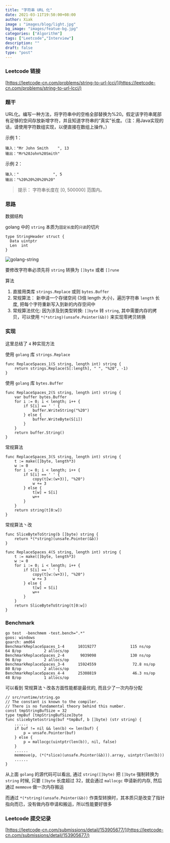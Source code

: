 ```yaml
---
title: "字符串 URL 化"
date: 2021-03-11T19:50:00+08:00
author: Xiak
image : "images/blog/light.jpg"
bg_image: "images/featue-bg.jpg"
categories: ["Algorithm"]
tags: ["Leetcode","Interview"]
description: ""
draft: false
type: "post"
---
```


### Leetcode 链接

[https://leetcode-cn.com/problems/string-to-url-lcci/](https://leetcode-cn.com/problems/string-to-url-lcci/)

### 题干
URL化。编写一种方法，将字符串中的空格全部替换为%20。假定该字符串尾部有足够的空间存放新增字符，并且知道字符串的“真实”长度。（注：用Java实现的话，请使用字符数组实现，以便直接在数组上操作。）

示例 1：
```
输入："Mr John Smith    ", 13
输出："Mr%20John%20Smith"
```

示例 2：
```
输入："               ", 5
输出："%20%20%20%20%20"
```

> 提示：
  字符串长度在 [0, 500000] 范围内。

### 思路

数据结构

golang 中的 `string` 本质为`固定长度`的`只读`的切片

```golang
type StringHeader struct {
  Data uintptr
  Len  int
}
```

![golang-string](/images/algorithm/golang-string.png)

要修改字符串必须先将 `string` 转换为 `[]byte` 或者 `[]rune`

算法

1. 直接用类库 `strings.Replace` 或则 `bytes.Buffer`
2. 常规算法： 新申请一个存储空间 (3倍 length 大小)，遍历字符串 `length` 长度, 把每个字符重新写入到新的内存空间中
3. 常规算法优化: 因为涉及到类型转换: `[]byte` 转 `string`, 其中需要内存的拷贝，可以使用 `*(*string)(unsafe.Pointer(&b))` 来实现零拷贝转换

### 实现

这里总结了 `4` 种实现方法

使用 `golang` 库 `strings.Replace`
```
func ReplaceSpaces_1(S string, length int) string {
	return strings.Replace(S[:length], " ", "%20", -1)
}
```

使用 `golang` 库 `bytes.Buffer`
```
func ReplaceSpaces_2(S string, length int) string {
	var buffer bytes.Buffer
	for i := 0; i < length; i++ {
		if S[i] == ' ' {
			buffer.WriteString("%20")
		} else {
			buffer.WriteByte(S[i])
		}
	}
	return buffer.String()
}
```
常规算法
```golang
func ReplaceSpaces_3(S string, length int) string {
	t := make([]byte, length*3)
	w := 0
	for i := 0; i < length; i++ {
		if S[i] == ' ' {
			copy(t[w:(w+3)], "%20")
			w += 3
		} else {
			t[w] = S[i]
			w++
		}
	}
	return string(t[0:w])
}
```
常规算法丶改
```golang
func SliceByteToString(b []byte) string {
	return *(*string)(unsafe.Pointer(&b))
}

func ReplaceSpaces_4(S string, length int) string {
	t := make([]byte, length*3)
	w := 0
	for i := 0; i < length; i++ {
		if S[i] == ' ' {
			copy(t[w:(w+3)], "%20")
			w += 3
		} else {
			t[w] = S[i]
			w++
		}
	}
	return SliceByteToString(t[0:w])
}
```

### Benchmark 
```
go test  -benchmem -test.bench=".*"
goos: windows
goarch: amd64
BenchmarkReplaceSpaces_1-4      10319277               115 ns/op              64 B/op          2 allocs/op
BenchmarkReplaceSpaces_2-4       9039098               130 ns/op              96 B/op          2 allocs/op
BenchmarkReplaceSpaces_3-4      15924559                72.8 ns/op            80 B/op          2 allocs/op
BenchmarkReplaceSpaces_4-4      25308819                46.3 ns/op            48 B/op          1 allocs/op
```

可以看到 常规算法丶改各方面性能都是最优的, 而且少了一次内存分配
```golang
// src/runtime/string.go
// The constant is known to the compiler.
// There is no fundamental theory behind this number.
const tmpStringBufSize = 32
type tmpBuf [tmpStringBufSize]byte
func slicebytetostring(buf *tmpBuf, b []byte) (str string) {
    ......
    if buf != nil && len(b) <= len(buf) {
        p = unsafe.Pointer(buf)
    } else {
        p = mallocgc(uintptr(len(b)), nil, false)
    }
    ......
    memmove(p, (*(*slice)(unsafe.Pointer(&b))).array, uintptr(len(b)))
    ......
}
```
从上面 `golang` 的源代码可以看出, 通过 `string([]byte)` 把 `[]byte` 强制转换为 `string` 时候, 只要 `[]byte` 长度超过 32，就会通过 `mallocgc` 申请新的内存, 然后通过 `memmove` 做一次内存搬运

而通过 `*(*string)(unsafe.Pointer(&b))` 作类型转换时，其本质只是改变了指针指向而已，没有做内存申请和搬运，所以性能要好很多

### Leetcode 提交记录

[https://leetcode-cn.com/submissions/detail/153905677/](https://leetcode-cn.com/submissions/detail/153905677/)

